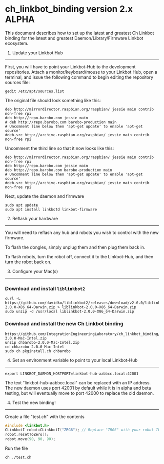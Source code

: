 ch_linkbot_binding version 2.x ALPHA
====================================

This document describes how to set up the latest and greatest Ch Linkbot
binding for the latest and greatest Daemon/Library/Firmware Linkbot ecosystem.

1. Update your Linkbot Hub
--------------------------

First, you will have to point your Linkbot-Hub to the development repositories.
Attach a monitor/keyboard/mouse to your Linkbot Hub, open a terminal, and issue
the following command to begin editing the repository sources file:

    gedit /etc/apt/sources.list

The original file should look something like this:

```
deb http://mirrordirector.raspbian.org/raspbian/ jessie main contrib non-free rpi
deb http://repo.barobo.com jessie main
# deb http://repo.barobo.com barobo-production main
# Uncomment line below then 'apt-get update' to enable 'apt-get source'
#deb-src http://archive.raspbian.org/raspbian/ jessie main contrib non-free rpi
```

Uncomment the third line so that it now looks like this:
```
deb http://mirrordirector.raspbian.org/raspbian/ jessie main contrib non-free rpi
deb http://repo.barobo.com jessie main
deb http://repo.barobo.com barobo-production main
# Uncomment line below then 'apt-get update' to enable 'apt-get source'
#deb-src http://archive.raspbian.org/raspbian/ jessie main contrib non-free rpi
```

Next, update the daemon and firmware

    sudo apt update
    sudo apt install linkbotd linkbot-firmware

2. Reflash your hardware
------------------------

You will need to reflash any hub and robots you wish to control with the new firmware. 

To flash the dongles, simply unplug them and then plug them back in.

To flash robots, turn the robot off, connect it to the Linkbot-Hub, and then
turn the robot back on.

3. Configure your Mac(s)
------------------------

### Download and install `liblinkbot2`

    curl -L https://github.com/davidko/liblinkbot2/releases/download/v2.0.0/liblinkbot-2.0.0-X86_64-Darwin.zip > liblinkbot-2.0.0-X86_64-Darwin.zip
    sudo unzip -d /usr/local liblinkbot-2.0.0-X86_64-Darwin.zip

### Download and install the new Ch Linkbot binding

    https://github.com/IntegrationEngineeringLaboratory/ch_linkbot_binding/releases/download/v2.0.0/chbarobo-2.0.0-Mac-Intel.zip
    unzip chbarobo-2.0.0-Mac-Intel.zip
    cd chbarobo-2.0.0-Mac-Intel
    sudo ch pkginstall.ch chbarobo

4. Set an environment variable to point to your local Linkbot-Hub
-----------------------------------------------------------------

    export LINKBOT_DAEMON_HOSTPORT=linkbot-hub-aabbcc.local:42001

The text "linkbot-hub-aabbcc.local" can be replaced with an IP address. The new
daemon uses port 42001 by default while it is in alpha and beta testing, but
will eventually move to port 42000 to replace the old daemon.

4. Test the new binding!
------------------------

Create a file "test.ch" with the contents 

```C++
#include <linkbot.h>
CLinkbotI robot=CLinkbotI("ZRG6"); // Replace "ZRG6" with your robot ID
robot.resetToZero();
robot.move(90, 90, 90);
```

Run the file

    ch ./test.ch
